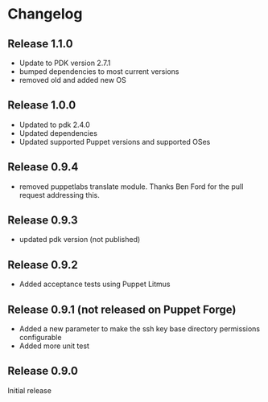 # Changelog

## Release 1.1.0

* Update to PDK version 2.7.1
* bumped dependencies to most current versions
* removed old and added new OS

## Release 1.0.0

* Updated to pdk 2.4.0
* Updated dependencies
* Updated supported Puppet versions and supported OSes

## Release 0.9.4

* removed puppetlabs translate module. Thanks Ben Ford for the pull request addressing this.

## Release 0.9.3

* updated pdk version (not published)

## Release 0.9.2

* Added acceptance tests using Puppet Litmus

## Release 0.9.1 (not released on Puppet Forge)

* Added a new parameter to make the ssh key base directory permissions configurable
* Added more unit test

## Release 0.9.0

Initial release
